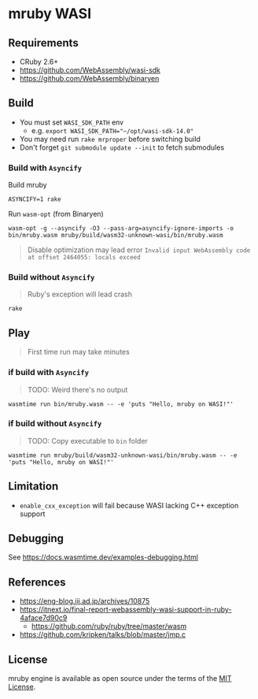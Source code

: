 mruby WASI
====

## Requirements

- CRuby 2.6+
- https://github.com/WebAssembly/wasi-sdk
- https://github.com/WebAssembly/binaryen

## Build

- You must set `WASI_SDK_PATH` env
  - e.g. `export WASI_SDK_PATH="~/opt/wasi-sdk-14.0"`
- You may need run `rake mrproper` before switching build
- Don't forget `git submodule update --init` to fetch submodules

### Build with `Asyncify`

Build mruby

`ASYNCIFY=1 rake`

Run `wasm-opt` (from Binaryen)

`wasm-opt -g --asyncify -O3 --pass-arg=asyncify-ignore-imports -o bin/mruby.wasm mruby/build/wasm32-unknown-wasi/bin/mruby.wasm`

> Disable optimization may lead error `Invalid input WebAssembly code at offset 2464055: locals exceed`

### Build without `Asyncify`

> Ruby's exception will lead crash

`rake`

## Play

> First time run may take minutes

### if build with `Asyncify`

> TODO: Weird there's no output

`wasmtime run bin/mruby.wasm -- -e 'puts "Hello, mruby on WASI!"'`

### if build without `Asyncify`

> TODO: Copy executable to `bin` folder

`wasmtime run mruby/build/wasm32-unknown-wasi/bin/mruby.wasm -- -e 'puts "Hello, mruby on WASI!"'`

## Limitation

- `enable_cxx_exception` will fail because WASI lacking C++ exception support

## Debugging

See https://docs.wasmtime.dev/examples-debugging.html

## References

- https://eng-blog.iij.ad.jp/archives/10875
- https://itnext.io/final-report-webassembly-wasi-support-in-ruby-4aface7d90c9
  - https://github.com/ruby/ruby/tree/master/wasm
- https://github.com/kripken/talks/blob/master/jmp.c

## License

mruby engine is available as open source under the terms of the [MIT License](http://opensource.org/licenses/MIT).
